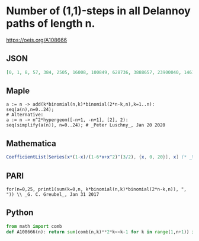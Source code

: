 # Number of \(1,1\)\-steps in all Delannoy paths of length n\.
https://oeis.org/A108666
## JSON
```JSON
[0, 1, 8, 57, 384, 2505, 16008, 100849, 628736, 3888657, 23900040, 146146473, 889928064, 5399971161, 32668236552, 197123362785, 1186790473728, 7131032334369, 42773183020296, 256161548120857, 1531966218561920, 9150330147133161, 54591847064667528, 325361790187810257]
```
## Maple
```Maple
a := n -> add(k*binomial(n,k)*binomial(2*n-k,n),k=1..n): seq(a(n),n=0..24);
# Alternative:
a := n -> n^2*hypergeom([-n+1, -n+1], [2], 2):
seq(simplify(a(n)), n=0..24); # _Peter Luschny_, Jan 20 2020
```
## Mathematica
```Mathematica
CoefficientList[Series[x*(1-x)/(1-6*x+x^2)^(3/2), {x, 0, 20}], x] (* _Vaclav Kotesovec_, Oct 18 2012 *)
```
## PARI
```PARI
for(n=0,25, print1(sum(k=0,n, k*binomial(n,k)*binomial(2*n-k,n)), ", ")) \\ _G. C. Greubel_, Jan 31 2017
```
## Python
```Python
from math import comb
def A108666(n): return sum(comb(n,k)**2*k<<k-1 for k in range(1,n+1)) if n else 0 # _Chai Wah Wu_, Mar 22 2023
```
